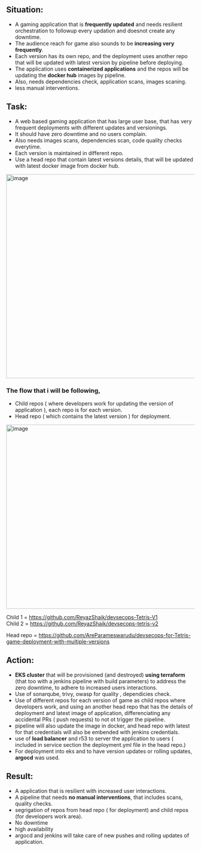 ## Situation:
  * A gaming application that is **frequently updated** and needs resilient orchestration to followup every updation and doesnot create any downtime.  
  * The audience reach for game also sounds to be **increasing very frequently**.
  * Each version has its own repo, and the deployment uses another repo that will be updated with latest version by pipeline before deploying.
  * The application uses **containerized applications** and the repos will be updating the **docker hub** images by pipeline.
  * Also, needs dependencies check, application scans, images scaning.
  * less manual interventions.

## Task:
  * A web based gaming application that has large user base, that has very frequent deployments with different updates and versionings.
  * It should have zero downtime and no users complain.
  * Also needs images scans, dependencies scan, code quality checks everytime.
  * Each version is maintained in different repo.
  * Use a head repo that contain latest versions details,  that will be updated with latest docker image from docker hub.

   <img width="900" height="545" alt="image" src="https://github.com/user-attachments/assets/ff1c05e6-8a01-4948-9af9-81458e431067" />

 ###  The flow that i will be following,   
  * Child repos ( where developers work for updating the version of application ), each repo is for each version.  
  * Head repo ( which contains the latest version ) for deployment.

   <img width="900" height="492" alt="image" src="https://github.com/user-attachments/assets/ca3182fa-656d-4bbf-879d-066620c169fa" />

Child 1  = https://github.com/ReyazShaik/devsecops-Tetris-V1  
Child 2  = https://github.com/ReyazShaik/devsecops-tetris-v2  

Head repo = https://github.com/AreParameswarudu/devsecops-for-Tetris-game-deployment-with-multiple-versions

## Action:
  * **EKS cluster** that will be provisioned (and destroyed) **using terraform** (that too with a jenkins pipeline with build parameters) to address the zero downtime, to adhere to increased users interactions.
  * Use of sonarqube, trivy, owasp for quality , dependicies check.
  * Use of different repos for each version of game as child repos where developers work, and using an another head repo that has the details of deployment and latest image of application, 
    differenciating any accidental PRs ( push requests) to not ot trigger the pipeline.
  * pipeline will also update the image in docker, and head repo with latest for that credentials will also be embended with jenkins credentials.
  * use of **load balancer** and r53 to server the application to users ( included in service section the deployment.yml file in the head repo.)
  * For deployment into eks and to have version updates or rolling updates, **argocd** was used.
    
## Result:
  * A application that is resilient with increased user interactions.
  * A pipeline that needs **no manual interventions**, that includes scans, quality checks.
  * segrigation of repos from head repo ( for deployment) and child repos (for developers work area).
  * No downtime
  * high availability
  * argocd and jenkins will take care of new pushes  and rolling updates of application.
